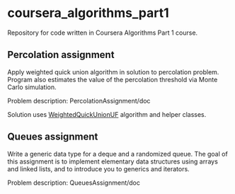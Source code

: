 coursera_algorithms_part1
=========================

Repository for code written in Coursera Algorithms Part 1 course.


Percolation assignment
----------------------
Apply weighted quick union algorithm in solution to percolation problem. Program
also estimates the value of the percolation threshold via Monte Carlo simulation.

Problem description: PercolationAssignment/doc

Solution uses [WeightedQuickUnionUF](http://algs4.cs.princeton.edu/15uf/WeightedQuickUnionUF.java.html)
algorithm and helper classes.

Queues assignment
-----------------
Write a generic data type for a deque and a randomized queue. The goal of this assignment is to implement elementary data structures using arrays and linked lists, and to introduce you to generics and iterators.

Problem description: QueuesAssignment/doc
